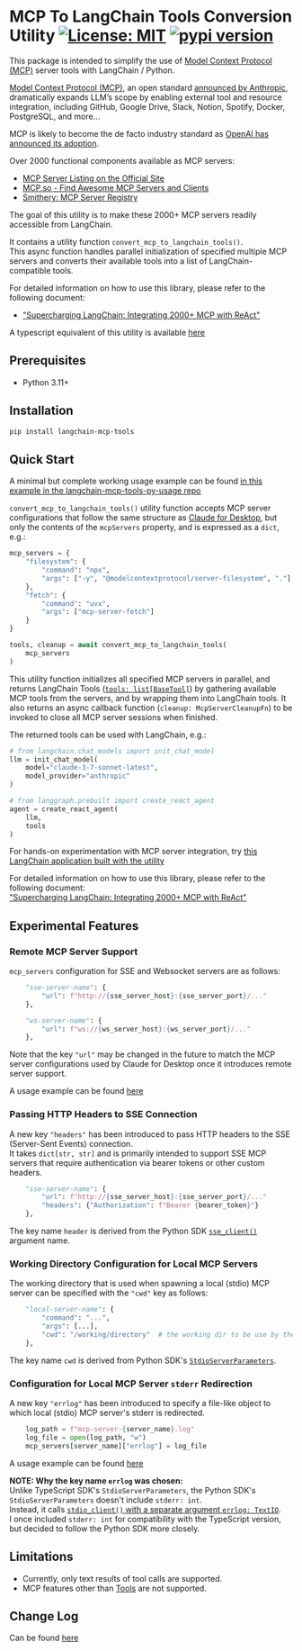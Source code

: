 # MCP To LangChain Tools Conversion Utility [![License: MIT](https://img.shields.io/badge/License-MIT-blue.svg)](https://github.com/hideya/langchain-mcp-tools-py/blob/main/LICENSE) [![pypi version](https://img.shields.io/pypi/v/langchain-mcp-tools.svg)](https://pypi.org/project/langchain-mcp-tools/)

This package is intended to simplify the use of
[Model Context Protocol (MCP)](https://modelcontextprotocol.io/)
server tools with LangChain / Python.

[Model Context Protocol (MCP)](https://modelcontextprotocol.io/),
an open standard
[announced by Anthropic](https://www.anthropic.com/news/model-context-protocol),
dramatically expands LLM’s scope
by enabling external tool and resource integration, including
GitHub, Google Drive, Slack, Notion, Spotify, Docker, PostgreSQL, and more…

MCP is likely to become the de facto industry standard as 
[OpenAI has announced its adoption](https://techcrunch.com/2025/03/26/openai-adopts-rival-anthropics-standard-for-connecting-ai-models-to-data).

Over 2000 functional components available as MCP servers:

- [MCP Server Listing on the Official Site](https://github.com/modelcontextprotocol/servers?tab=readme-ov-file#model-context-protocol-servers)
- [MCP.so - Find Awesome MCP Servers and Clients](https://mcp.so/)
- [Smithery: MCP Server Registry](https://smithery.ai/)

The goal of this utility is to make these 2000+ MCP servers readily accessible from LangChain.

It contains a utility function `convert_mcp_to_langchain_tools()`.  
This async function handles parallel initialization of specified multiple MCP servers
and converts their available tools into a list of LangChain-compatible tools.

For detailed information on how to use this library, please refer to the following document:
- ["Supercharging LangChain: Integrating 2000+ MCP with ReAct"](https://medium.com/@h1deya/supercharging-langchain-integrating-450-mcp-with-react-d4e467cbf41a)

A typescript equivalent of this utility is available
[here](https://www.npmjs.com/package/@h1deya/langchain-mcp-tools)

## Prerequisites

- Python 3.11+

## Installation

```bash
pip install langchain-mcp-tools
```

## Quick Start

A minimal but complete working usage example can be found
[in this example in the langchain-mcp-tools-py-usage repo](https://github.com/hideya/langchain-mcp-tools-py-usage/blob/main/src/example.py)

`convert_mcp_to_langchain_tools()` utility function accepts MCP server configurations
that follow the same structure as
[Claude for Desktop](https://modelcontextprotocol.io/quickstart/user),
but only the contents of the `mcpServers` property,
and is expressed as a `dict`, e.g.:

```python
mcp_servers = {
    "filesystem": {
        "command": "npx",
        "args": ["-y", "@modelcontextprotocol/server-filesystem", "."]
    },
    "fetch": {
        "command": "uvx",
        "args": ["mcp-server-fetch"]
    }
}

tools, cleanup = await convert_mcp_to_langchain_tools(
    mcp_servers
)
```

This utility function initializes all specified MCP servers in parallel,
and returns LangChain Tools
([`tools: list[BaseTool]`](https://python.langchain.com/api_reference/core/tools/langchain_core.tools.base.BaseTool.html#langchain_core.tools.base.BaseTool))
by gathering available MCP tools from the servers,
and by wrapping them into LangChain tools.
It also returns an async callback function (`cleanup: McpServerCleanupFn`)
to be invoked to close all MCP server sessions when finished.

The returned tools can be used with LangChain, e.g.:

```python
# from langchain.chat_models import init_chat_model
llm = init_chat_model(
    model="claude-3-7-sonnet-latest",
    model_provider="anthropic"
)

# from langgraph.prebuilt import create_react_agent
agent = create_react_agent(
    llm,
    tools
)
```

For hands-on experimentation with MCP server integration,
try [this LangChain application built with the utility](https://github.com/hideya/mcp-client-langchain-py)

For detailed information on how to use this library, please refer to the following document:  
["Supercharging LangChain: Integrating 2000+ MCP with ReAct"](https://medium.com/@h1deya/supercharging-langchain-integrating-450-mcp-with-react-d4e467cbf41a)

## Experimental Features

### Remote MCP Server Support

`mcp_servers` configuration for SSE and Websocket servers are as follows:

```python
    "sse-server-name": {
        "url": f"http://{sse_server_host}:{sse_server_port}/..."
    },

    "ws-server-name": {
        "url": f"ws://{ws_server_host}:{ws_server_port}/..."
    },
```

Note that the key `"url"` may be changed in the future to match
the MCP server configurations used by Claude for Desktop once
it introduces remote server support.

A usage example can be found [here](https://github.com/hideya/langchain-mcp-tools-py-usage/blob/3bd35d9fb49f4b631fe3d0cc8491d43cbf69693b/src/example.py#L43-L54)

### Passing HTTP Headers to SSE Connection

A new key `"headers"` has been introduced to pass HTTP headers to the SSE (Server-Sent Events) connection.  
It takes  `dict[str, str]` and is primarily intended to support SSE MCP servers
that require authentication via bearer tokens or other custom headers.

```python
    "sse-server-name": {
        "url": f"http://{sse_server_host}:{sse_server_port}/..."
        "headers": {"Authorization": f"Bearer {bearer_token}"}
    },
```

The key name `header` is derived from the Python SDK
[`sse_client()`](https://github.com/modelcontextprotocol/python-sdk/blob/babb477dffa33f46cdc886bc885eb1d521151430/src/mcp/client/sse.py#L24) argument name.

### Working Directory Configuration for Local MCP Servers

The working directory that is used when spawning a local (stdio) MCP server
can be specified with the `"cwd"` key as follows:

```python
    "local-server-name": {
        "command": "...",
        "args": [...],
        "cwd": "/working/directory"  # the working dir to be use by the server
    },
```

The key name `cwd` is derived from
Python SDK's [`StdioServerParameters`](https://github.com/modelcontextprotocol/python-sdk/blob/babb477dffa33f46cdc886bc885eb1d521151430/src/mcp/client/stdio/__init__.py#L76-L77).

### Configuration for Local MCP Server `stderr` Redirection

A new key `"errlog"` has been introduced to specify a file-like object
to which local (stdio) MCP server's stderr is redirected.

```python
    log_path = f"mcp-server-{server_name}.log"
    log_file = open(log_path, "w")
    mcp_servers[server_name]["errlog"] = log_file
```

A usage example can be found [here](https://github.com/hideya/langchain-mcp-tools-py-usage/blob/3bd35d9fb49f4b631fe3d0cc8491d43cbf69693b/src/example.py#L88-L108)

**NOTE: Why the key name `errlog` was chosen:**  
Unlike TypeScript SDK's `StdioServerParameters`, the Python
SDK's `StdioServerParameters` doesn't include `stderr: int`.  
Instead, it calls [`stdio_client()` with a separate argument
`errlog: TextIO`](https://github.com/modelcontextprotocol/python-sdk/blob/babb477dffa33f46cdc886bc885eb1d521151430/src/mcp/client/stdio/__init__.py#L96).  
I once included `stderr: int` for
compatibility with the TypeScript version, but decided to
follow the Python SDK more closely.

## Limitations

- Currently, only text results of tool calls are supported.
- MCP features other than [Tools](https://modelcontextprotocol.io/docs/concepts/tools) are not supported.

## Change Log

Can be found [here](https://github.com/hideya/langchain-mcp-tools-py/blob/main/CHANGELOG.md)
